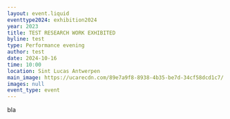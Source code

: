 ```yaml
---
layout: event.liquid
eventtype2024: exhibition2024
year: 2023
title: TEST RESEARCH WORK EXHIBITED
byline: test
type: Performance evening
author: test
date: 2024-10-16
time: 10:00
location: Sint Lucas Antwerpen
main_image: https://ucarecdn.com/89e7a9f8-8938-4b35-be7d-34cf58dcd1c7/
images: null
event_type: event
---
```

bla
